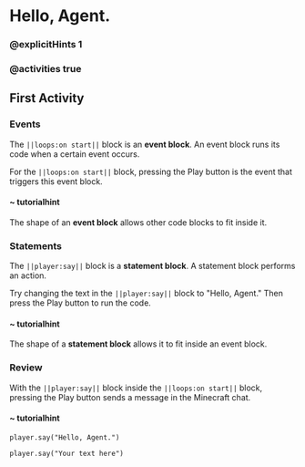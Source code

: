 # Hello, Agent.

### @explicitHints 1

### @activities true

## First Activity

### Events

The ``||loops:on start||`` block is an **event block**.  An event block runs its code when a certain event occurs.

For the ``||loops:on start||`` block, pressing the Play button is the event that triggers this event block.

#### ~ tutorialhint

The shape of an **event block** allows other code blocks to fit inside it.

### Statements

The ``||player:say||`` block is a **statement block**.  A statement block performs an action.

Try changing the text in the ``||player:say||`` block to "Hello, Agent."  Then press the Play button to run the code.

#### ~ tutorialhint

The shape of a **statement block** allows it to fit inside an event block.

### Review

With the ``||player:say||`` block inside the ``||loops:on start||`` block, pressing the Play button sends a message in the Minecraft chat.

#### ~ tutorialhint

```blocks
player.say("Hello, Agent.")
```

```template
player.say("Your text here")
```
